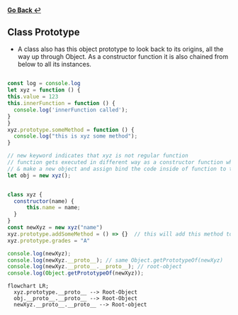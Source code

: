 #### [Go Back ↩](../README.md)

## Class Prototype

  - A class also has this object prototype to look back to its origins, all the way up through Object. As a constructor function it is also chained from below to all its instances.

  ```javascript

  const log = console.log
  let xyz = function () {
  this.value = 123
  this.innerFunction = function () {
    console.log('innerFunction called');
  } 
  }
  xyz.prototype.someMethod = function () {
    console.log("this is xyz some method");
  }
  
  // new keyword indicates that xyz is not regular function 
  // function gets executed in different way as a constructor function when we use new keyword 
  // & make a new object and assign bind the code inside of function to this keyword 
  let obj = new xyz();

  
  class xyz {
    constructor(name) {
        this.name = name;
    }
  }
  const newXyz = new xyz("name")
  xyz.prototype.addSomeMethod = () => {}  // this will add this method to prototype
  xyz.prototype.grades = "A"

  console.log(newXyz);
  console.log(newXyz.__proto__); // same Object.getPrototypeOf(newXyz)
  console.log(newXyz.__proto__.__proto__); // root-object
  console.log(Object.getPrototypeOf(newXyz));
  ```

  ```mermaid
  flowchart LR;
    xyz.prototype.__proto__ --> Root-Object
    obj.__proto__.__proto__ --> Root-Object
    newXyz.__proto__.__proto__ --> Root-object
  ```
